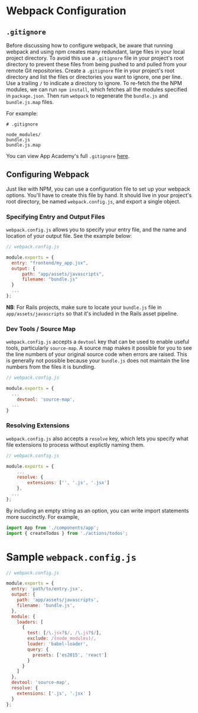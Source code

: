 # Webpack Configuration

## `.gitignore`

Before discussing how to configure webpack, be aware that running webpack
and using npm creates many redundant, large files in your local project
directory. To avoid this use a `.gitignore` file in your project's root directory to 
prevent these files from being pushed to and pulled from your remote Git
repositories. Create a `.gitignore` file in your project's root directory 
and list the files or directories you want to ignore, one per line. Use a 
trailing `/` to indicate a directory to ignore. To re-fetch the the NPM modules, 
we can run `npm install`, which fetches all the modules specified in `package.json`.
Then run `webpack` to regenerate the `bundle.js` and `bundle.js.map` files.

For example:

```
# .gitignore

node_modules/
bundle.js
bundle.js.map
```

You can view App Academy's full `.gitignore` [here][gitignore].

## Configuring Webpack

Just like with NPM, you can use a configuration file to set up your webpack
options. You'll have to create this file by hand. It should live in your
project's root directory, be named `webpack.config.js`, and export a single
object.

### Specifying Entry and Output Files

`webpack.config.js` allows you to specify your entry file, and the name and
location of your output file. See the example below:

```js
// webpack.config.js

module.exports = {
  entry: "frontend/my_app.jsx",
  output: {
      path: "app/assets/javascripts",
      filename: "bundle.js"
  }
  ...
};
```

**NB**: For Rails projects, make sure to locate your `bundle.js` file in
`app/assets/javascripts` so that it's included in the Rails asset
pipeline.

### Dev Tools / Source Map

`webpack.config.js` accepts a `devtool` key that can be used to enable useful
tools, particularly `source-map`. A source map makes it possible for you to see
the line numbers of your original source code when errors are raised. This is 
generally not possible because your `bundle.js` does not maintain the line numbers 
from the files it is bundling.

```js
// webpack.config.js

module.exports = {
  ...
	devtool: 'source-map',
  ...
}
```

### Resolving Extensions

`webpack.config.js` also accepts a `resolve` key, which lets you specify what
file extensions to process without explictly naming them.

```js
// webpack.config.js

module.exports = {
	...
	resolve: {
		extensions: ['', '.js', '.jsx']
	},
  ...
};
```

By including an empty string as an option, you can write import statements more
succinctly. For example,

```js
import App from './components/app';
import { createTodos } from './actions/todos';
```

# Sample `webpack.config.js`

```js
// webpack.config.js

module.exports = {
  entry: 'path/to/entry.jsx',
  output: {
    path: 'app/assets/javascripts',
    filename: 'bundle.js',
  },
  module: {
    loaders: [
      {
        test: [/\.jsx?$/, /\.js?$/],
        exclude: /(node_modules)/,
        loader: 'babel-loader',
        query: {
          presets: ['es2015', 'react']
        }
      }
    ]
  },
  devtool: 'source-map',
  resolve: {
    extensions: ['.js', '.jsx' ]
  }
};
```

[gitignore]: https://github.com/appacademy/dotfiles/blob/master/dot/gitignore
